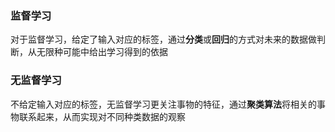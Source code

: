 ### 监督学习

对于监督学习，给定了输入对应的标签，通过**分类**或**回归**的方式对未来的数据做判断，从无限种可能中给出学习得到的依据

### 无监督学习

不给定输入对应的标签，无监督学习更关注事物的特征，通过**聚类算法**将相关的事物联系起来，从而实现对不同种类数据的观察